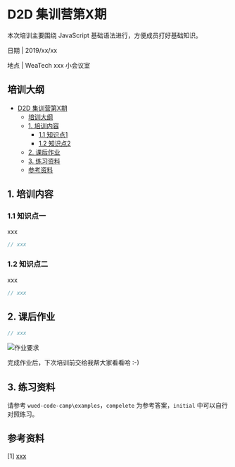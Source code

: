 # D2D 集训营第X期

本次培训主要围绕 JavaScript 基础语法进行，方便成员打好基础知识。

日期 | 2019/xx/xx

地点 | WeaTech xxx 小会议室

## 培训大纲

<!-- TOC -->

- [D2D 集训营第X期](#d2d-集训营第x期)
  - [培训大纲](#培训大纲)
  - [1. 培训内容](#1-培训内容)
    - [1.1 知识点1](#11-知识点1)
    - [1.2 知识点2](#12-知识点2)
  - [2. 课后作业](#2-课后作业)
  - [3. 练习资料](#3-练习资料)
  - [参考资料](#参考资料)

<!-- /TOC -->

## 1. 培训内容

### 1.1 知识点一

xxx

```js
// xxx
```

### 1.2 知识点二

xxx

```js
// xxx
```

## 2. 课后作业

```js
// xxx
```

![作业要求](xxx)

完成作业后，下次培训前交给我帮大家看看哈 :-)

## 3. 练习资料

请参考 `wued-code-camp\examples`，`compelete` 为参考答案，`initial` 中可以自行对照练习。

## 参考资料

[1] [xxx](xxx)
